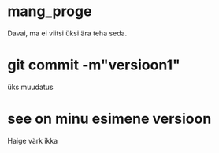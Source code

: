 
# mang_proge
Davai, ma ei viitsi üksi ära teha seda.
# git commit -m"versioon1"


üks muudatus
# see on minu esimene versioon
Haige värk ikka

